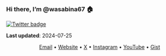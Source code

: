 <!---
- 👋 Hi, I’m @wasabina67
- 👀 I’m interested in ...
- 🌱 I’m currently learning ...
- 💞️ I’m looking to collaborate on ...
- 📫 How to reach me ...
- 😄 Pronouns: ...
- ⚡ Fun fact: ...
--->

<!---
wasabina67/wasabina67 is a ✨ special ✨ repository because its `README.md` (this file) appears on your GitHub profile.
You can click the Preview link to take a look at your changes.
--->

### Hi there, I’m @wasabina67 🏠

[![Twitter badge](https://img.shields.io/twitter/follow/wasabina67?style=social)](https://x.com/wasabina67)

<!--
![wasabina67's GitHub stats](https://github-readme-stats.vercel.app/api?username=wasabina67&show_icons=true&count_private=true&theme=dark)

[![wasabina67's github activity graph](https://github-readme-activity-graph.vercel.app/graph?username=wasabina67&theme=tokyo-night&height=300&days=30)](https://github.com/ashutosh00710/github-readme-activity-graph)
-->

**Last updated**: 2024-07-25

<div align="center">
  <a href="mailto:wasabina67@gmail.com">Email</a> •
  <a href="https://wasabina67.github.io/">Website</a> •
  <a href="https://x.com/wasabina67">X</a> •
  <a href="https://www.instagram.com/wasabina67">Instagram</a> •
  <a href="https://www.youtube.com/@wasabina67">YouTube</a> •
  <a href="https://gist.github.com/wasabina67">Gist</a>
</div>
